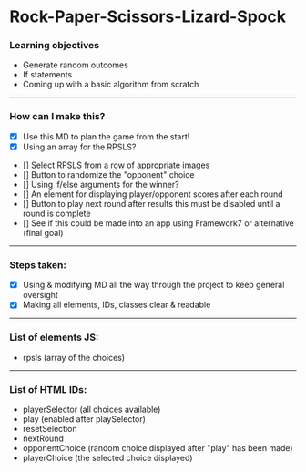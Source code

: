 # Rock-Paper-Scissors-Lizard-Spock

### Learning objectives
- Generate random outcomes
- If statements
- Coming up with a basic algorithm from scratch


_________________________
### How can I make this?
- [X] Use this MD to plan the game from the start!
- [X] Using an array for the RPSLS?
- [] Select RPSLS from a row of appropriate images
- [] Button to randomize the "opponent" choice
- [] Using if/else arguments for the winner?
- [] An element for displaying player/opponent scores after each round
- [] Button to play next round after results
    this must be disabled until a round is complete
- [] See if this could be made into an app using Framework7 or alternative (final goal)
_________________________
### Steps taken:
- [X] Using & modifying MD all the way through the project to keep general oversight
- [X] Making all elements, IDs, classes clear & readable
_________________________
### List of elements JS:
- rpsls (array of the choices)
_________________________
### List of HTML IDs:
- playerSelector (all choices available)
- play (enabled after playSelector)
- resetSelection
- nextRound
- opponentChoice (random choice displayed after "play" has been made)
- playerChoice (the selected choice displayed)